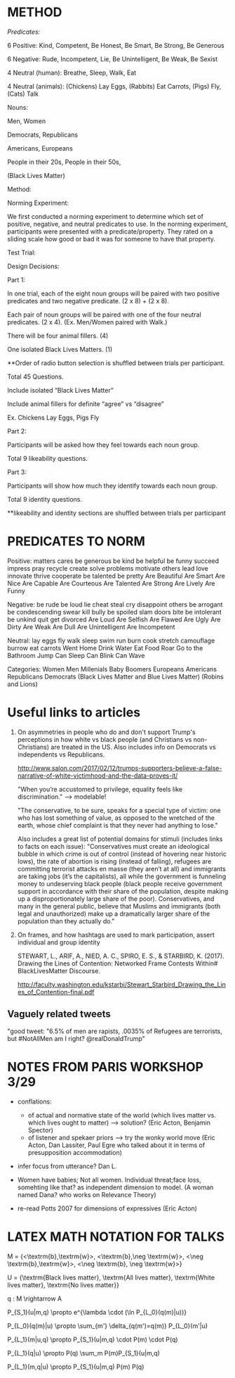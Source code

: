 # METHOD

*Predicates:*

6 Positive: Kind, Competent, Be Honest, Be Smart, Be Strong, Be Generous

6 Negative: Rude, Incompetent, Lie, Be Unintelligent, Be Weak, Be Sexist

4 Neutral (human): Breathe, Sleep, Walk, Eat

4 Neutral (animals): (Chickens) Lay Eggs, (Rabbits) Eat Carrots, (Pigs) Fly, (Cats) Talk

Nouns:

Men, Women

Democrats, Republicans

Americans, Europeans

People in their 20s, People in their 50s,

(Black Lives Matter)

Method:

Norming Experiment: 

We first conducted a norming experiment to determine which set of positive, negative, and neutral predicates to use. In the norming experiment, participants were presented with a predicate/property. They rated on a sliding scale how good or bad it was for someone to have that property. 

Test Trial:

Design Decisions:

Part 1:

In one trial, each of the eight noun groups will be paired with two positive predicates and two negative predicate. (2 x 8) + (2 x 8).

Each pair of noun groups will be paired with one of the four neutral predicates. (2 x 4). 
(Ex. Men/Women paired with Walk.)

There will be four animal fillers. (4)

One isolated Black Lives Matters. (1)

**Order of radio button selection is shuffled between trials per participant. 

Total 45 Questions.

Include isolated “Black Lives Matter”

Include animal fillers for definite “agree” vs “disagree”

Ex. Chickens Lay Eggs, Pigs Fly

Part 2: 

Participants will be asked how they feel towards each noun group. 

Total 9 likeability questions. 

Part 3: 

Participants will show how much they identify towards each noun group. 

Total 9 identity questions. 

**likeability and identity sections are shuffled between trials per participant

# PREDICATES TO NORM 
Positive: 
matters
cares
be generous
be kind
be helpful
be funny
succeed
impress
pray
recycle
create
solve problems
motivate others
lead
love
innovate
thrive
cooperate
be talented
be pretty
Are Beautiful
Are Smart
Are Nice
Are Capable 
Are Courteous
Are Talented 
Are Strong
Are Lively
Are Funny

Negative:
be rude
be loud
lie
cheat
steal
cry
disappoint others
be arrogant
be condescending
swear
kill
bully
be spoiled
slam doors
bite
be intolerant
be unkind
quit
get divorced
Are Loud
Are Selfish
Are Flawed
Are Ugly
Are Dirty
Are Weak 
Are Dull
Are Unintelligent
Are Incompetent

Neutral:
lay eggs
fly
walk
sleep
swim
run
burn
cook
stretch
camouflage 
burrow
eat carrots
Went Home
Drink Water
Eat Food
Roar
Go to the Bathroom
Jump
Can Sleep
Can Blink
Can Wave

Categories:
Women
Men
Millenials
Baby Boomers
Europeans
Americans
Republicans
Democrats
(Black Lives Matter and Blue Lives Matter)
(Robins and Lions)

# Useful links to articles

1. On asymmetries in people who do and don't support Trump's perceptions in how white vs black people (and Christians vs non-Christians) are treated in the US. Also includes info on Democrats vs independents vs Republicans.

	http://www.salon.com/2017/02/12/trumps-supporters-believe-a-false-narrative-of-white-victimhood-and-the-data-proves-it/

	"When you’re accustomed to privilege, equality feels like discrimination." --> modelable!

	"The conservative, to be sure, speaks for a special type of victim: one who has lost something of value, as opposed to the wretched of the earth, whose chief complaint is that they never had anything to lose."

	Also includes a great list of potential domains for stimuli (includes links to facts on each issue):
	"Conservatives must create an ideological bubble in which crime is out of control (instead of hovering near historic lows), the rate of abortion is rising (instead of falling), refugees are committing terrorist attacks en masse (they aren’t at all) and immigrants are taking jobs (it’s the capitalists), all while the government is funneling money to undeserving black people (black people receive government support in accordance with their share of the population, despite making up a disproportionately large share of the poor). Conservatives, and many in the general public, believe that Muslims and immigrants (both legal and unauthorized) make up a dramatically larger share of the population than they actually do."

2. On frames, and how hashtags are used to mark participation, assert individual and group identity

	STEWART, L., ARIF, A., NIED, A. C., SPIRO, E. S., & STARBIRD, K. (2017). Drawing the Lines of Contention: Networked Frame Contests Within# BlackLivesMatter Discourse.

	http://faculty.washington.edu/kstarbi/Stewart_Starbird_Drawing_the_Lines_of_Contention-final.pdf


## Vaguely related tweets
"good tweet: "6.5% of men are rapists, .0035% of Refugees are terrorists, but #NotAllMen am I right? @realDonaldTrump"


# NOTES FROM PARIS WORKSHOP 3/29

- conflations:
	- of actual and normative state of the world (which lives matter vs. which lives ought to matter) --> solution? (Eric Acton, Benjamin Spector)
	- of listener and spekaer priors --> try the wonky world move (Eric Acton, Dan Lassiter, Paul Egre who talked about it in terms of presupposition accommodation)

- infer focus from utterance? Dan L.

- Women have babies; Not all women. Individual threat;face loss, somehting like that? as independent dimension to model. (A woman named Dana? who works on Relevance Theory)

- re-read Potts 2007 for dimensions of expressives (Eric Acton)


# LATEX MATH NOTATION FOR TALKS

M = \{<\textrm{b},\textrm{w}>, <\textrm{b},\neg \textrm{w}>, <\neg \textrm{b},\textrm{w}>, <\neg \textrm{b}, \neg \textrm{w}>\}


U = \{\textrm{Black lives matter},
      \textrm{All lives matter},
      \textrm{White lives matter},
      \textrm{No lives matter}\}

q : M \rightarrow A

P_{S_1}(u|m,q) \propto e^{\lambda \cdot (\ln P_{L_0}(q(m)|u))}      

P_{L_0}(q(m)|u) \propto \sum_{m'} \delta_{q(m')=q(m)} P_{L_0}(m'|u)

P_{L_1}(m|u,q) \propto P_{S_1}(u|m,q) \cdot P(m) \cdot  P(q) 

P_{L_1}(q|u) \propto P(q) \sum_m P(m)P_{S_1}(u|m,q)

P_{L_1}(m,q|u) \propto P_{S_1}(u|m,q) P(m) P(q)
